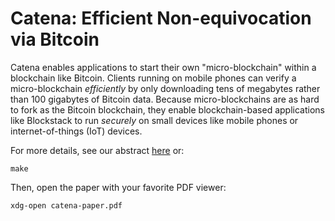 Catena: Efficient Non-equivocation via Bitcoin 
==============================================

Catena enables applications to start their own "micro-blockchain" within a blockchain like Bitcoin. Clients running on mobile phones can verify a micro-blockchain _efficiently_ by only downloading tens of megabytes rather than 100 gigabytes of Bitcoin data. Because micro-blockchains are as hard to fork as the Bitcoin blockchain, they enable blockchain-based applications like Blockstack to run _securely_ on small devices like mobile phones or internet-of-things (IoT) devices.

For more details, see our abstract [here](abstract.tex) or:

    make

Then, open the paper with your favorite PDF viewer:

    xdg-open catena-paper.pdf
